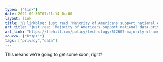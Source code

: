 ```yaml
---
types: ["link"]
date: 2021-09-30T07:21:14-04:00
layout: link
title: "🔗 linkblog: just read 'Majority of Americans support national data privacy standards: poll | TheHill'"
art_title: "just read 'Majority of Americans support national data privacy standards: poll | TheHill"
art_link: "https://thehill.com/policy/technology/572607-majority-of-americans-support-national-data-privacy-standards-poll"
source: ["https:"]
tags: ["privacy","data"]
---
```

This means we’re going to get some soon, right?
